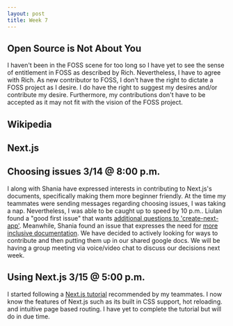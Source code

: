 ```yaml
---
layout: post
title: Week 7
---
```


Open Source is Not About You
---
I haven't been in the FOSS scene for too long so I have yet to see the sense of entitlement in FOSS as described by Rich. Nevertheless, I have to agree with Rich. As new contributor to FOSS, I don't have the right to dictate a FOSS project as I desire. I do have the right to suggest my desires and/or contribute my desire. Furthermore, my contributions don't have to be accepted as it may not fit with the vision of the FOSS project.

Wikipedia
---

Next.js
---
Choosing issues 3/14 @ 8:00 p.m.
-
I along with Shania have expressed interests in contributing to Next.js's documents, specifically making them more beginner friendly. At the time my teammates were sending messages regarding choosing issues, I was taking a nap. Nevertheless, I was able to be caught up to speed by 10 p.m.. Liulan found a "good first issue" that wants [additional questions to 'create-next-app'](https://github.com/zeit/next.js/issues/8090). Meanwhile, Shania found an issue that expresses the need for [more inclusive documentation](https://github.com/zeit/next.js/issues/9537). We have decided to actively looking for ways to contribute and then putting them up in our shared google docs. We will be having a group meeting via voice/video chat to discuss our decisions next week.

Using Next.js 3/15 @ 5:00 p.m.
-
I started following a [Next.js tutorial](https://www.youtube.com/watch?v=IkOVe40Sy0U&t=2209s) recommended by my teammates. I now know the features of Next.js such as its built in CSS support, hot reloading. and intuitive page based routing. I have yet to complete the tutorial but will do in due time.

